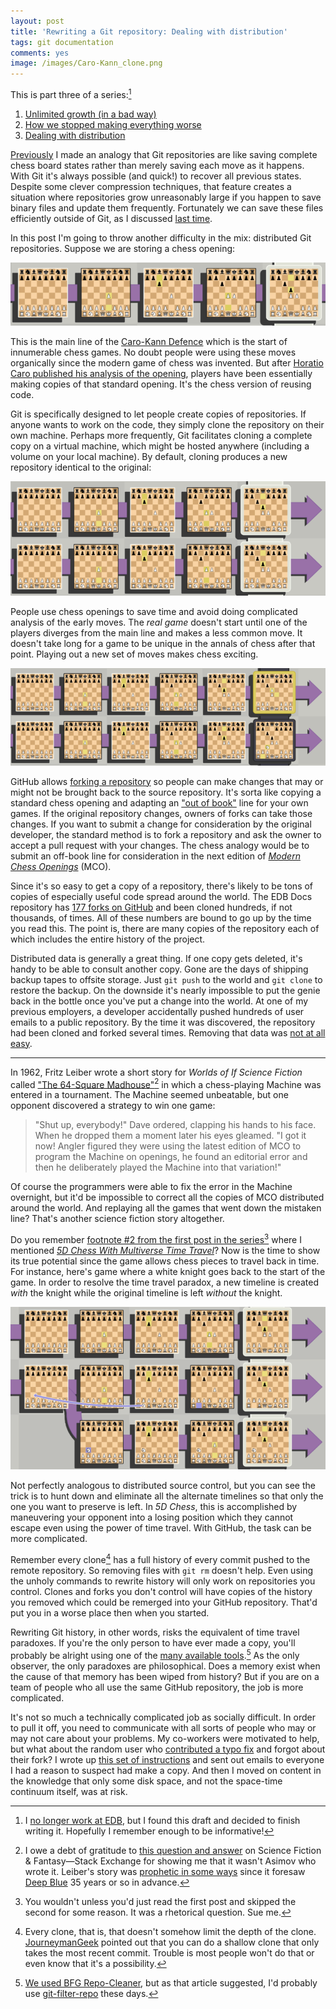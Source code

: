 ```yaml
---
layout: post
title: 'Rewriting a Git repository: Dealing with distribution'
tags: git documentation
comments: yes
image: /images/Caro-Kann_clone.png
---
```


This is part three of a series:[^1]

1. [Unlimited growth (in a bad way)](/2021/08/24/git_rewrite_1.html)
2. [How we stopped making everything worse](/2021/09/06/git_rewrite_2.html)
3. [Dealing with distribution](/2023/09/01/git_rewrite_3.html)

[Previously](/2021/08/24/git_rewrite_1.html) I made an analogy that
Git repositories are like saving complete chess board states rather
than merely saving each move as it happens. With Git it's always
possible (and quick!) to recover all previous states. Despite some
clever compression techniques, that feature creates a situation where
repositories grow unreasonably large if you happen to save binary
files and update them frequently. Fortunately we can save these files
efficiently outside of Git, as I discussed [last
time](/2021/09/06/git_rewrite_2.html).

In this post I'm going to throw another difficulty in the mix:
distributed Git repositories. Suppose we are storing a chess opening:

![One chess game](/images/Caro-Kann.png)

This is the main line of the [Caro-Kann
Defence](https://en.wikipedia.org/wiki/Caro%E2%80%93Kann_Defence)
which is the start of innumerable chess games. No doubt people were
using these moves organically since the modern game of chess was
invented. But after [Horatio Caro published his analysis of the
opening](https://www.chesshistory.com/winter/winter86.html), players
have been essentially making copies of that standard opening. It's the
chess version of reusing code.

Git is specifically designed to let people create copies of
repositories. If anyone wants to work on the code, they simply clone
the repository on their own machine. Perhaps more frequently, Git
facilitates cloning a complete copy on a virtual machine, which might
be hosted anywhere (including a volume on your local machine). By
default, cloning produces a new repository identical to the original:

![Two parallel identical chess games](/images/Caro-Kann_clone.png)

People use chess openings to save time and avoid doing complicated
analysis of the early moves. The _real game_ doesn't start until one
of the players diverges from the main line and makes a less common
move. It doesn't take long for a game to be unique in the annals of
chess after that point. Playing out a new set of moves makes chess
exciting.

![Two parallel chess games that diverge](/images/Caro-Kann_split.png)

GitHub allows [forking a
repository](https://docs.github.com/en/get-started/quickstart/fork-a-repo)
so people can make changes that may or might not be brought back to
the source repository. It's sorta like copying a standard chess
opening and adapting an ["out of
book"](https://www.chess.com/terms/book-move-chess) line for your own
games. If the original repository changes, owners of forks can take
those changes. If you want to submit a change for consideration by the
original developer, the standard method is to fork a repository and
ask the owner to accept a pull request with your changes. The chess
analogy would be to submit an off-book line for consideration in the
next edition of [_Modern Chess
Openings_](https://en.wikipedia.org/wiki/Modern_Chess_Openings) (MCO).

Since it's so easy to get a copy of a repository, there's likely to be
tons of copies of especially useful code spread around the world. The
EDB Docs repository has [177 forks on
GitHub](https://github.com/EnterpriseDB/docs/network/members) and been
cloned hundreds, if not thousands, of times. All of these numbers are
bound to go up by the time you read this. The point is, there are many
copies of the repository each of which includes the entire history of
the project.

Distributed data is generally a great thing. If one copy gets deleted,
it's handy to be able to consult another copy. Gone are the days of
shipping backup tapes to offsite storage. Just `git push` to the world
and `git clone` to restore the backup. On the downside it's nearly
impossible to put the genie back in the bottle once you've put a
change into the world. At one of my previous employers, a developer
accidentally pushed hundreds of user emails to a public repository. By
the time it was discovered, the repository had been cloned and forked
several times. Removing that data was [not at all
easy](https://docs.github.com/en/authentication/keeping-your-account-and-data-secure/removing-sensitive-data-from-a-repository).

---

In 1962, Fritz Leiber wrote a short story for _Worlds of If Science
Fiction_ called ["The 64-Square
Madhouse"](https://www.gutenberg.org/cache/epub/61213/pg61213-images.html)[^2]
in which a chess-playing Machine was entered in a tournament. The
Machine seemed unbeatable, but one opponent discovered a strategy to
win one game:

> "Shut up, everybody!" Dave ordered, clapping his hands to his
> face. When he dropped them a moment later his eyes gleamed. "I got
> it now! Angler figured they were using the latest edition of MCO to
> program the Machine on openings, he found an editorial error and
> then he deliberately played the Machine into that variation!"

Of course the programmers were able to fix the error in the Machine
overnight, but it'd be impossible to correct all the copies of MCO
distributed around the world. And replaying all the games that went
down the mistaken line? That's another science fiction story
altogether.

Do you remember [footnote #2 from the first post in the
series](https://jlericson.com/2021/08/24/git_rewrite_1.html#fn2)[^3]
where I mentioned [_5D Chess With Multiverse Time
Travel_](https://en.wikipedia.org/wiki/5D_Chess_with_Multiverse_Time_Travel)?
Now is the time to show its true potential since the game allows chess
pieces to travel back in time. For instance, here's game where a white
knight goes back to the start of the game. In order to resolve the
time travel paradox, a new timeline is created _with_ the knight while
the original timeline is left _without_ the knight. 

![A very strange way to rewrite history in chess](/images/Caro-Kann_rewrite.png)

Not perfectly analogous to distributed source control, but you can see
the trick is to hunt down and eliminate all the alternate timelines so
that only the one you want to preserve is left. In _5D Chess_, this is
accomplished by maneuvering your opponent into a losing position which
they cannot escape even using the power of time travel. With GitHub,
the task can be more complicated.

Remember every clone[^4] has a full history of every commit pushed to
the remote repository. So removing files with `git rm` doesn't
help. Even using the unholy commands to rewrite history will only work
on repositories you control. Clones and forks you don't control will
have copies of the history you removed which could be remerged into
your GitHub repository. That'd put you in a worse place then when you
started.

Rewriting Git history, in other words, risks the equivalent of time
travel paradoxes. If you're the only person to have ever made a copy,
you'll probably be alright using one of the [many available
tools](https://git.github.io/rev_news/2019/08/21/edition-54/#an-introduction-to-git-filter-repo--written-by-elijah-newren).[^5]
As the only observer, the only paradoxes are philosophical. Does a
memory exist when the cause of that memory has been wiped from
history?  But if you are on a team of people who all use the same
GitHub repository, the job is more complicated.

It's not so much a technically complicated job as socially
difficult. In order to pull it off, you need to communicate with all
sorts of people who may or may not care about your problems. My
co-workers were motivated to help, but what about the random user who
[contributed a typo fix](/2022/04/04/docs2_contribution.html) and
forgot about their fork? I wrote up [this set of
instructions](https://github.com/EnterpriseDB/docs/issues/1711) and
sent out emails to everyone I had a reason to suspect had make a
copy. And then I moved on content in the knowledge that only some disk
space, and not the space-time continuum itself, was at risk.

[^1]: I [no longer work at EDB](/2022/06/13/year_at_edb.html), but I
    found this draft and decided to finish writing it. Hopefully I
    remember enough to be informative!

[^2]: I owe a debt of gratitude to [this question and
    answer](https://scifi.stackexchange.com/questions/256855/man-playing-computer-in-chess-uses-a-book-opening-with-known-typo-to-win-one-u)
    on Science Fiction & Fantasy&mdash;Stack Exchange for showing me
    that it wasn't Asimov who wrote it. Leiber's story was [prophetic
    in some
    ways](https://www.belgianchesshistory.be/cipc-275-fritz-leiber-the-64-square-madhouse/)
    since it foresaw [Deep
    Blue](https://en.wikipedia.org/wiki/Deep_Blue_(chess_computer)) 35
    years or so in advance.

[^3]: You wouldn't unless you'd just read the first post and skipped
    the second for some reason. It was a rhetorical question. Sue me.

[^4]: Every clone, that is, that doesn't somehow limit the depth of
    the
    clone. [JourneymanGeek](https://meta.jlericson.com/t/rewriting-a-git-repository/70/4)
    pointed out that you can do a shallow clone that only takes the
    most recent commit. Trouble is most people won't do that or even
    know that it's a possibility. 

[^5]: [We used BFG Repo-Cleaner](https://github.com/EnterpriseDB/docs/issues/1673), but as that
    article suggested, I'd probably use
    [git-filter-repo](https://github.com/newren/git-filter-repo) these
    days.
